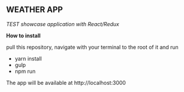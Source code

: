## WEATHER APP
_TEST showcase application with React/Redux_



**How to install**

pull this repository, navigate with your terminal to the root of it and run
- yarn install
- gulp
- npm run

The app will be available at http://localhost:3000